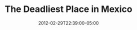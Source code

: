 ---
title: "The Deadliest Place in Mexico"
date: 2012-02-29T22:39:00-05:00
where_published: "The Investigative Fund"
link_to_original: "http://www.theinvestigativefund.org/investigations/international/1615/the_deadliest_place_in_mexico/"
description: "Who's killing the people of the Juarez Valley? Hint: It's not just the drug cartels."
---